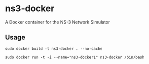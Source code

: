 # ns3-docker

A Docker container for the NS-3 Network Simulator

## Usage

```sudo docker build -t ns3-docker . --no-cache```

```sudo docker run -t -i --name="ns3-docker1" ns3-docker /bin/bash```
